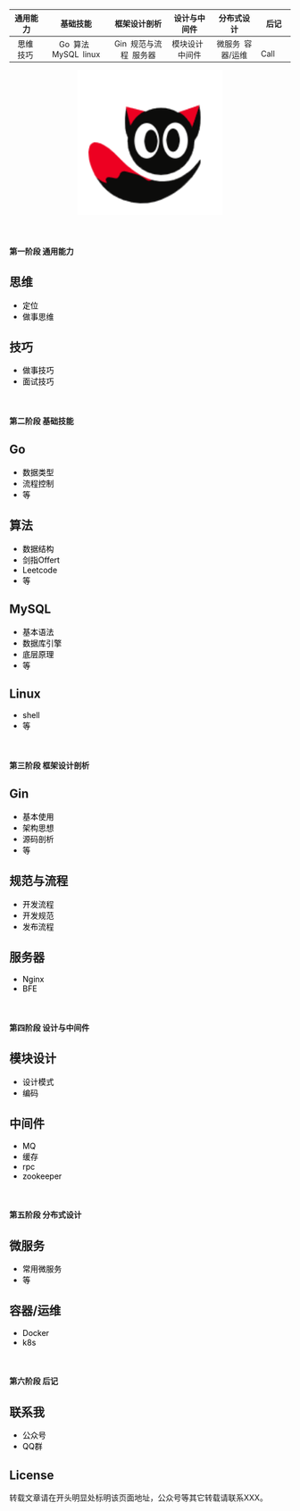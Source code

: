 &nbsp;

<style type="text/css">
a:link,a:visited{
color:black;
text-decoration:none; 
}
</style>

|      通用能力      |             基础技能             |     框架设计剖析      |   设计与中间件   |    分布式设计     | 后记 |
| :----------------: | :------------------------------: | :-------------------: | :--------------: | :---------------: | ---- |
| &nbsp;<a href="">思维</a>&ensp;技巧&nbsp; | Go&ensp;算法&ensp;MySQL&ensp;linux | Gin&ensp;规范与流程&ensp;服务器 | 模块设计&ensp;中间件 | 微服务&ensp;容器/运维 | &emsp;Call&emsp;  |

<div align=center>
<img src="./docs/picture/readme_logo/logo.jpg" width="260" height="260"/>
</div>



&nbsp;
#### 第一阶段 通用能力
## 思维

- [定位](#)
- [做事思维](#)

## 技巧

- [做事技巧](#)
- [面试技巧](#)


&nbsp;
#### 第二阶段 基础技能

## Go

- [数据类型](#)
- [流程控制](#)
- [等](#)

## 算法

- [数据结构](#)
- [剑指Offert](#)
- [Leetcode](#)
- [等](#)

## MySQL

- [基本语法](#)
- [数据库引擎]()
- [底层原理](#)
- [等]()

## Linux

- [shell](#)
- [等](#)


&nbsp;
#### 第三阶段 框架设计剖析

## Gin

- [基本使用](#)
- [架构思想](#)
- [源码剖析](#)
- [等](#)

## 规范与流程

- [开发流程](#)
- [开发规范](#)
- [发布流程](#)

## 服务器

- [Nginx](#)
- [BFE](#)


&nbsp;
#### 第四阶段 设计与中间件

## 模块设计

- [设计模式](#)
- [编码](#)

## 中间件

- [MQ](#)
- [缓存](#)
- [rpc](#)
- [zookeeper](#)


&nbsp;
#### 第五阶段 分布式设计

## 微服务

- [常用微服务](#)
- [等](#)

## 容器/运维

- [Docker](#)
- [k8s](#)

&nbsp;
#### 第六阶段 后记
## 联系我

- [公众号](#)
- [QQ群](#)

## License

转载文章请在开头明显处标明该页面地址，公众号等其它转载请联系XXX。